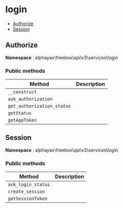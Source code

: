 # login

- [Authorize](#Authorize)
- [Session](#Session)


<a name="Authorize"></a>
## Authorize

**Namespace**  : alphayax\freebox\api\v3\services\login

### Public methods

| Method | Description |
|---|---|
| `__construct` |  | 
| `ask_authorization` |  | 
| `get_authorization_status` |  | 
| `getStatus` |  | 
| `getAppToken` |  | 

<a name="Session"></a>
## Session

**Namespace**  : alphayax\freebox\api\v3\services\login

### Public methods

| Method | Description |
|---|---|
| `ask_login_status` |  | 
| `create_session` |  | 
| `getSessionToken` |  | 
